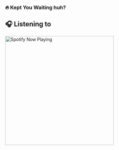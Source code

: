 ### 🔥 Kept You Waiting huh?

## :headphones: Listening to

[<img src="https://spotify-github-profile.vercel.app/api/view?uid=31oadnfjg4msnejgfinmrg2fdaz4&cover_image=true&theme=novatorem" alt="Spotify Now Playing" width="350" />](https://open.spotify.com/user/lightyagami)
